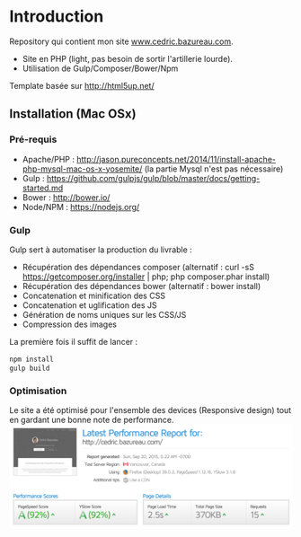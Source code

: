 # Introduction
Repository qui contient mon site www.cedric.bazureau.com.
- Site en PHP (light, pas besoin de sortir l'artillerie lourde).
- Utilisation de Gulp/Composer/Bower/Npm

Template basée sur http://html5up.net/

## Installation (Mac OSx)
### Pré-requis 
- Apache/PHP : http://jason.pureconcepts.net/2014/11/install-apache-php-mysql-mac-os-x-yosemite/ (la partie Mysql n'est pas nécessaire)
- Gulp : https://github.com/gulpjs/gulp/blob/master/docs/getting-started.md
- Bower : http://bower.io/
- Node/NPM : https://nodejs.org/

### Gulp
Gulp sert à automatiser la production du livrable :
- Récupération des dépendances composer (alternatif : curl -sS https://getcomposer.org/installer | php; php composer.phar install)
- Récupération des dépendances bower (alternatif : bower install)
- Concatenation et minification des CSS
- Concatenation et uglification des JS
- Génération de noms uniques sur les CSS/JS
- Compression des images

La première fois il suffit de lancer :
```
npm install
gulp build
```
### Optimisation
Le site a été optimisé pour l'ensemble des devices (Responsive design) tout en gardant une bonne note de performance.
![alt tag](https://raw.githubusercontent.com/cbazureau/website/master/www/cedric/src/img/blog/intro-gtmetrix-2.png)



